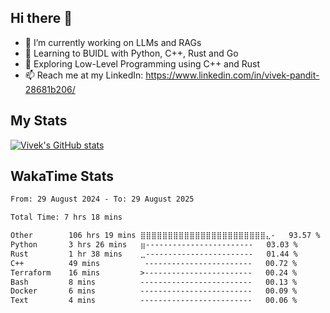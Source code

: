## Hi there 👋

- 🔭 I’m currently working on LLMs and RAGs
- 🌱 Learning to BUIDL with Python, C++, Rust and Go 
- 🤔 Exploring Low-Level Programming using C++ and Rust 
- 📫 Reach me at my LinkedIn: https://www.linkedin.com/in/vivek-pandit-28681b206/

## My Stats
[![Vivek's GitHub stats](https://github-readme-stats.vercel.app/api?username=ipanditi&show_icons=true&theme=dark)](https://ipanditi.github.io/)

## WakaTime Stats
<!--START_SECTION:waka-->

```txt
From: 29 August 2024 - To: 29 August 2025

Total Time: 7 hrs 18 mins

Other        106 hrs 19 mins ⣿⣿⣿⣿⣿⣿⣿⣿⣿⣿⣿⣿⣿⣿⣿⣿⣿⣿⣿⣿⣿⣿⣿⣄-   93.57 %
Python       3 hrs 26 mins   ⣶------------------------   03.03 %
Rust         1 hr 38 mins    ⣀------------------------   01.44 %
C++          49 mins          ------------------------   00.72 %
Terraform    16 mins         >------------------------   00.24 %
Bash         8 mins          -------------------------   00.13 %
Docker       6 mins          -------------------------   00.09 %
Text         4 mins          -------------------------   00.06 %
```

<!--END_SECTION:waka-->


